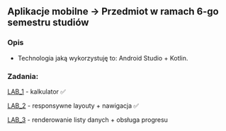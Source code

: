 ## Aplikacje mobilne -> Przedmiot w ramach 6-go semestru studiów

### Opis
* Technologia jaką wykorzystuję to: Android Studio + Kotlin.

### Zadania:

[LAB_1](https://github.com/AdamSzr/MobileApps/tree/main/Calc) - kalkulator :white_check_mark:

[LAB_2](https://github.com/AdamSzr/MobileApps/tree/main/ResponsiveLayouts) - responsywne layouty + nawigacja :white_check_mark:

[LAB_3](https://github.com/AdamSzr/MobileApps/tree/main/ListAndProgress) - renderowanie listy danych + obsługa progresu